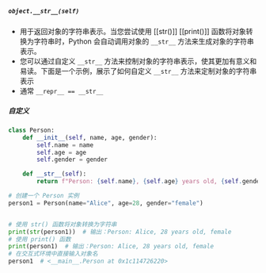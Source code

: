 ##### **`object.__str__(self)`**
- 用于返回对象的字符串表示。当您尝试使用 [[str()]] [[print()]] 函数将对象转换为字符串时，Python 会自动调用对象的 `__str__` 方法来生成对象的字符串表示。
- 您可以通过自定义 `__str__` 方法来控制对象的字符串表示，使其更加有意义和易读。下面是一个示例，展示了如何自定义 `__str__` 方法来定制对象的字符串表示
- 通常 `__repr__ == __str__`
##### 自定义
```python
class Person:
    def __init__(self, name, age, gender):
        self.name = name
        self.age = age
        self.gender = gender

    def __str__(self):
        return f"Person: {self.name}, {self.age} years old, {self.gender}"

# 创建一个 Person 实例
person1 = Person(name="Alice", age=28, gender="female")


# 使用 str() 函数将对象转换为字符串
print(str(person1))  # 输出：Person: Alice, 28 years old, female
# 使用 print() 函数
print(person1)  # 输出：Person: Alice, 28 years old, female
# 在交互式环境中直接输入对象名
person1  # <__main__.Person at 0x1c114726220>
```